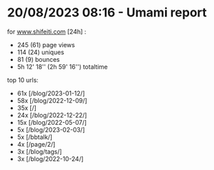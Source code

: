 # 20/08/2023 08:16 - Umami report
for www.shifeiti.com [24h] :

 - 245 (61) page views
 - 114 (24) uniques
 - 81 (9) bounces
 - 5h 12' 18'' (2h 59' 16'') totaltime


top 10 urls:
 - 61x [/blog/2023-01-12/]
 - 58x [/blog/2022-12-09/]
 - 35x [/]
 - 24x [/blog/2022-12-22/]
 - 15x [/blog/2022-05-07/]
 - 5x [/blog/2023-02-03/]
 - 5x [/bbtalk/]
 - 4x [/page/2/]
 - 3x [/blog/tags/]
 - 3x [/blog/2022-10-24/]


